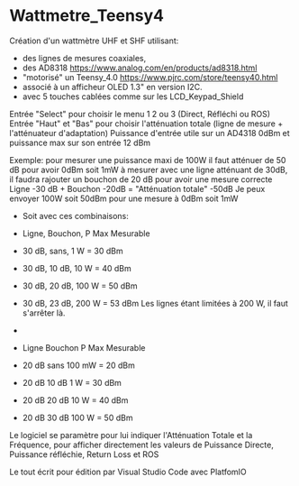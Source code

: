 # Wattmetre_Teensy4

Création d'un wattmètre UHF et SHF utilisant:
- des lignes de mesures coaxiales, 
- des AD8318 https://www.analog.com/en/products/ad8318.html
- "motorisé" un Teensy_4.0 https://www.pjrc.com/store/teensy40.html 
- associé à un afficheur OLED 1.3" en version I2C.
- avec 5 touches cablées comme sur les LCD_Keypad_Shield

Entrée "Select" pour choisir le menu 1 2 ou 3 (Direct, Réfléchi ou ROS)
Entrée "Haut" et "Bas" pour choisir l'atténuation totale (ligne de mesure + l'atténuateur d'adaptation)
Puissance d'entrée utile sur un AD4318 0dBm et puissance max sur son entrée 12 dBm

 Exemple: pour mesurer une puissance maxi de 100W il faut atténuer de 50 dB pour avoir 0dBm soit 1mW à mesurer
          avec une ligne atténuant de 30dB, il faudra rajouter un bouchon de 20 dB pour avoir une mesure correcte
          Ligne -30 dB + Bouchon -20dB   =   "Atténuation totale" -50dB
          Je peux envoyer 100W soit 50dBm pour une mesure à 0dBm soit 1mW
          
- Soit avec ces combinaisons:

-    Ligne,    Bouchon,    P Max Mesurable
-    30 dB,    sans,     1 W = 30 dBm
-    30 dB,    10 dB,   10 W = 40 dBm
-    30 dB,    20 dB,   100 W = 50 dBm
-    30 dB,    23 dB,   200 W = 53 dBm           Les lignes étant limitées à 200 W, il faut s'arrêter là.
- 
-    Ligne   Bouchon   P Max Mesurable
-    20 dB    sans    100 mW = 20 dBm
-    20 dB    10 dB     1 W = 30 dBm
-    20 dB    20 dB    10 W = 40 dBm
-    20 dB    30 dB   100 W = 50 dBm 

Le logiciel se paramètre pour lui indiquer l'Atténuation Totale et la Fréquence, pour afficher directement les valeurs de 
  Puissance Directe,
  Puissance réfléchie, 
  Return Loss et ROS

Le tout écrit pour édition par Visual Studio Code avec PlatfomIO
